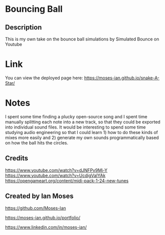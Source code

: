 # Bouncing Ball

## Description

This is my own take on the bounce ball simulations by Simulated Bounce on Youtube

# Link

You can view the deployed page here:
https://moses-ian.github.io/snake-A-Star/

# Notes

I spent some time finding a plucky open-source song and I spent time manually splitting each note into a new track, so that they could be exported into individual sound files. It would be interesting to spend some time studying audio engineering so that I could learn 1) how to do these kinds of mixes more easily and 2) generate my own sounds programmatically based on how the ball hits the circles.

## Credits

https://www.youtube.com/watch?v=dJNFPv9Mj-Y
https://www.youtube.com/watch?v=UcdigVaIYAk
https://opengameart.org/content/midi-pack-1-24-new-tunes

## Created by Ian Moses

https://github.com/Moses-Ian

https://moses-ian.github.io/portfolio/

https://www.linkedin.com/in/moses-ian/
